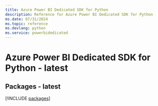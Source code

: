 ```yaml
---
title: Azure Power BI Dedicated SDK for Python
description: Reference for Azure Power BI Dedicated SDK for Python
ms.date: 07/31/2024
ms.topic: reference
ms.devlang: python
ms.service: powerbidedicated
---
```

# Azure Power BI Dedicated SDK for Python - latest
## Packages - latest
[!INCLUDE [packages](power-bi-dedicated-index.md)]